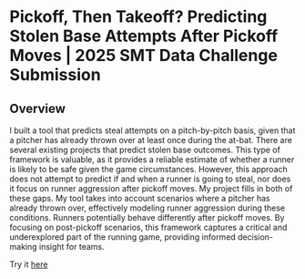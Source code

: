 # Pickoff, Then Takeoff? Predicting Stolen Base Attempts After Pickoff Moves | 2025 SMT Data Challenge Submission

## Overview
I built a tool that predicts steal attempts on a pitch-by-pitch basis, given that a pitcher has already thrown over at least once during the at-bat. 
There are several existing projects that predict stolen base outcomes. This type of framework is valuable, as it provides a reliable estimate of whether a 
runner is likely to be safe given the game circumstances. However, this approach does not attempt to predict if and when a runner is going to steal, nor does it 
focus on runner aggression after pickoff moves. My project fills in both of these gaps. My tool takes into account scenarios where a pitcher has already thrown over,
effectively modeling runner aggression during these conditions. Runners potentially behave differently after pickoff moves. 
By focusing on post-pickoff scenarios, this framework captures a critical and underexplored part of the running game, providing informed decision-making insight for teams. 

Try it [here](https://jayirby2.shinyapps.io/pickoff_or_takeoff/)
